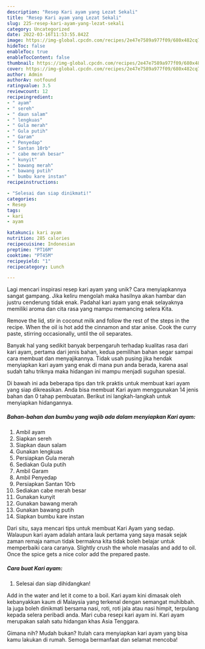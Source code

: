 ```yaml
---
description: "Resep Kari ayam yang Lezat Sekali"
title: "Resep Kari ayam yang Lezat Sekali"
slug: 225-resep-kari-ayam-yang-lezat-sekali
category: Uncategorized
date: 2022-03-16T11:53:55.842Z
image: https://img-global.cpcdn.com/recipes/2e47e7589a977f09/680x482cq70/kari-ayam-foto-resep-utama.jpg
hideToc: false
enableToc: true
enableTocContent: false
thumbnail: https://img-global.cpcdn.com/recipes/2e47e7589a977f09/680x482cq70/kari-ayam-foto-resep-utama.jpg
cover: https://img-global.cpcdn.com/recipes/2e47e7589a977f09/680x482cq70/kari-ayam-foto-resep-utama.jpg
author: Admin
authorAv: notfound
ratingvalue: 3.5
reviewcount: 12
recipeingredient:
- " ayam"
- " sereh"
- " daun salam"
- " lengkuas"
- " Gula merah"
- " Gula putih"
- " Garam"
- " Penyedap"
- " Santan 10rb"
- " cabe merah besar"
- " kunyit"
- " bawang merah"
- " bawang putih"
- " bumbu kare instan"
recipeinstructions:

- "Selesai dan siap dinikmati!"
categories:
- Resep
tags:
- kari
- ayam

katakunci: kari ayam 
nutrition: 285 calories
recipecuisine: Indonesian
preptime: "PT16M"
cooktime: "PT45M"
recipeyield: "1"
recipecategory: Lunch

---
```





Lagi mencari inspirasi resep kari ayam yang unik? Cara menyiapkannya sangat gampang. Jika keliru mengolah maka hasilnya akan hambar dan justru cenderung tidak enak. Padahal kari ayam yang enak selayaknya memiliki aroma dan cita rasa yang mampu memancing selera Kita.





Remove the lid, stir in coconut milk and follow the rest of the steps in the recipe. When the oil is hot add the cinnamon and star anise. Cook the curry paste, stirring occasionally, until the oil separates.

Banyak hal yang sedikit banyak berpengaruh terhadap kualitas rasa dari kari ayam, pertama dari jenis bahan, kedua pemilihan bahan segar sampai cara membuat dan menyajikannya. Tidak usah pusing jika hendak menyiapkan kari ayam yang enak di mana pun anda berada, karena asal sudah tahu triknya maka hidangan ini mampu menjadi suguhan spesial.






Di bawah ini ada beberapa tips dan trik praktis untuk membuat kari ayam yang siap dikreasikan. Anda bisa membuat Kari ayam menggunakan 14 jenis bahan dan 0 tahap pembuatan. Berikut ini langkah-langkah untuk menyiapkan hidangannya.

<!--inarticleads1-->

##### Bahan-bahan dan bumbu yang wajib ada dalam menyiapkan Kari ayam:

1. Ambil  ayam
1. Siapkan  sereh
1. Siapkan  daun salam
1. Gunakan  lengkuas
1. Persiapkan  Gula merah
1. Sediakan  Gula putih
1. Ambil  Garam
1. Ambil  Penyedap
1. Persiapkan  Santan 10rb
1. Sediakan  cabe merah besar
1. Gunakan  kunyit
1. Gunakan  bawang merah
1. Gunakan  bawang putih
1. Siapkan  bumbu kare instan


Dari situ, saya mencari tips untuk membuat Kari Ayam yang sedap. Walaupun kari ayam adalah antara lauk pertama yang saya masak sejak zaman remaja namun tidak bermakna kita tidak boleh belajar untuk memperbaiki cara caranya. Slightly crush the whole masalas and add to oil. Once the spice gets a nice color add the prepared paste. 

<!--inarticleads2-->

##### Cara buat Kari ayam:


1. Selesai dan siap dihidangkan!

Add in the water and let it come to a boil. Kari ayam kini dimasak oleh kebanyakkan kaum di Malaysia yang terkenal dengan semangat muhibbah. Ia juga boleh dinikmati bersama nasi, roti, roti jala atau nasi himpit, terpulang kepada selera peribadi anda. Mari cuba resepi kari ayam ini. Kari ayam merupakan salah satu hidangan khas Asia Tenggara. 

Gimana nih? Mudah bukan? Itulah cara menyiapkan kari ayam yang bisa kamu lakukan di rumah. Semoga bermanfaat dan selamat mencoba!
